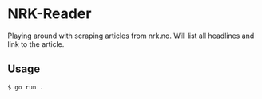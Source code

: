 # NRK-Reader

Playing around with scraping articles from nrk.no. Will list all headlines and link to the article.

## Usage

```
$ go run .
```